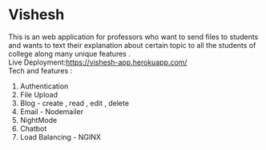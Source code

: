 # Vishesh
This is an web application for professors who want to send files to students and wants to text their explanation about certain topic to all the students of college
along many unique features .\
Live Deployment:https://vishesh-app.herokuapp.com/ \
Tech and features : 
1) Authentication                       
2) File Upload
3) Blog - create , read , edit , delete 
4) Email - Nodemailer 
5) NightMode
6) Chatbot
7) Load Balancing - NGINX
